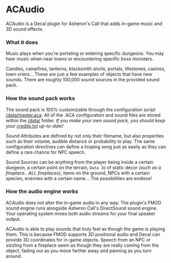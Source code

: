 # ACAudio

ACAudio is a Decal plugin for Asheron's Call that adds in-game music and 3D sound effects.

### What it does

Music plays when you're portaling or entering specific dungeons. You may hear music when near towns or encountering specific boss monsters. 

Candles, campfires, lanterns, blacksmith anvils, portals, lifestones, casinos, town criers... These are just a few examples of objects that have new sounds.
There are roughly 100,000 sound sources in the provided sound pack.

### How the sound pack works

The sound pack is 100% customizable through the configuration script [/data/master.aca](https://github.com/bahstrike/ACAudio/blob/main/DEPLOY/data/master.aca).
All of the .ACA configuration and sound files are stored within the [/data/](https://github.com/bahstrike/ACAudio/tree/main/DEPLOY/data) folder.
_If you make your own sound pack, you should keep your [credits.txt](https://github.com/bahstrike/ACAudio/blob/main/DEPLOY/data/credits.txt) up-to-date!_

Sound Attributes are defined by not only their filename, but also properties such as their volume, audible distance or probability to play. The same configuration directives can define a looping song just as easily as they can define a rare chance for NPC speech.

Sound Sources can be anything from the player being inside a certain dungeon, a certain point on the terrain, `Data ID` of static decor _(such as a fireplace.. ALL fireplaces)_, items on the ground, NPCs with a certain species, enemies with a certain name... The possibilities are endless!

### How the audio engine works

ACAudio does not alter the in-game audio in any way. The plugin's FMOD sound engine runs alongside Asheron Call's DirectSound sound engine.
Your operating system mixes both audio streams for your final speaker output.

ACAudio is able to play sounds that truly feel as though the game is playing them. This is because FMOD supports 3D positional audio and Decal can provide 3D coordinates for in-game objects.
Speech from an NPC or sizzling from a fireplace seem as though they are really coming from the object; fading out as you move farther away and panning as you turn around.

